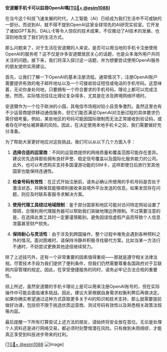 **安道爾手机卡可以註冊OpenAI嗎[[TG💪+ @esim1088](https://t.me/s/esim1088)]**

在当今这个科技飞速发展的时代，人工智能（AI）已经成为我们生活中不可或缺的一部分。而说到AI，就不得不提到OpenAI这家全球领先的AI研究实验室。它开发了诸如GPT系列、DALL-E等令人惊叹的技术成果，不仅推动了AI技术的发展，也深刻地改变了我们的生活方式。

那么问题来了，对于生活在安道爾的人来说，是否可以用当地的手机卡注册使用OpenAI的服务呢？这不仅是许多安道爾居民关心的话题，也是众多海外用户共同关注的问题。接下来，我们将深入探讨这一话题，并为想要尝试使用OpenAI服务的朋友提供实用建议。

首先，让我们了解一下OpenAI的基本注册流程。通常情况下，注册OpenAI账户需要提供有效的电子邮件地址以及一个可接收验证短信或电话的手机号码。这意味着，无论你身处何地，只要拥有一个符合要求的手机号码，理论上都可以完成注册。然而，实际情况往往比理论复杂得多，尤其是在涉及跨境网络环境时。

安道爾作为一个位于欧洲的小国，其电信市场相对较小且竞争激烈。虽然这里也有不少运营商提供移动通信服务，但它们能否满足OpenAI对注册过程的具体要求仍需仔细考量。例如，某些地区的号码可能因国际限制而无法正常接收到验证码，或者存在IP地址被屏蔽的风险。因此，在决定使用本地手机卡之前，我们需要做好充分准备。

为了帮助大家更好地应对这些挑战，我们可以从以下几个方面入手：

1. **选择合适的运营商**：不同的运营商提供的网络质量和覆盖范围可能存在差异。建议优先选择那些拥有良好声誉、稳定信号覆盖以及国际化服务能力的公司。此外，也可以考虑购买支持多国漫游功能的SIM卡，这样即使日后旅行至其他国家也能保持连通性。

2. **检查号码有效性**：在正式开始注册前，请务必确认所使用的手机号码是否处于激活状态，并确保其能够顺利接收来自境外平台发送的信息。如果发现存在问题，则应及时联系客服寻求解决方案。

3. **使用代理工具绕过地域限制**：鉴于部分国家和地区可能对访问特定网站设置了障碍，合理利用代理服务器可以帮助我们突破地理边界限制。不过需要注意的是，在选择此类工具时一定要谨慎甄别，避免因误信虚假产品而导致个人信息泄露甚至财产损失。

4. **保持耐心与灵活性**：由于涉及到跨国操作，整个过程中难免会遇到各种预料之外的情况。面对困难时，请保持冷静并积极寻找替代方案。比如当某一方法行不通时，不妨尝试更换其他途径继续努力。

除了上述技巧外，还有一个非常重要的因素值得重视——那就是遵守相关法律法规。尽管技术手段为我们提供了便利条件，但我们仍然需要尊重各国政府对于互联网内容管理的规定。因此，在享受便捷服务的同时，请务必牢记合法合规的重要性。

综上所述，虽然安道爾的手机卡理论上是可以用来注册OpenAI账号的，但在实际操作中可能会面临诸多挑战。因此，建议大家根据自身需求权衡利弊后再做决定。如果你确实希望通过这种方式获取更多关于AI的知识和技术支持，那么就需要提前做好功课，包括但不限于挑选优质运营商、测试号码有效性以及熟悉相关政策法规等内容。

最后提醒一下所有打算尝试上述方法的朋友，请始终将安全放在首位。无论是处理个人资料还是进行网络交易，都必须时刻警惕潜在风险。只有做到未雨绸缪，才能真正享受到科技进步带来的红利。

[[TG💪+ @esim1088](https://t.me/s/esim1088) ![Image](https://i.postimg.cc/4NQfJmqS/Snipaste-2025-05-13-00-14-12.png)]